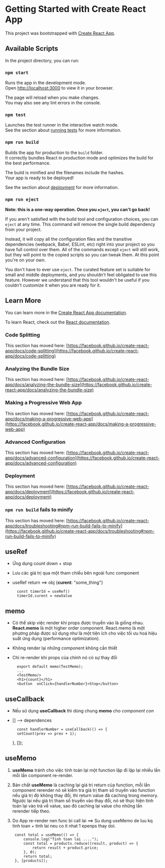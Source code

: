 # Getting Started with Create React App

This project was bootstrapped with [Create React App](https://github.com/facebook/create-react-app).

## Available Scripts

In the project directory, you can run:

### `npm start`

Runs the app in the development mode.\
Open [http://localhost:3000](http://localhost:3000) to view it in your browser.

The page will reload when you make changes.\
You may also see any lint errors in the console.

### `npm test`

Launches the test runner in the interactive watch mode.\
See the section about [running tests](https://facebook.github.io/create-react-app/docs/running-tests) for more information.

### `npm run build`

Builds the app for production to the `build` folder.\
It correctly bundles React in production mode and optimizes the build for the best performance.

The build is minified and the filenames include the hashes.\
Your app is ready to be deployed!

See the section about [deployment](https://facebook.github.io/create-react-app/docs/deployment) for more information.

### `npm run eject`


**Note: this is a one-way operation. Once you `eject`, you can't go back!**

If you aren't satisfied with the build tool and configuration choices, you can `eject` at any time. This command will remove the single build dependency from your project.

Instead, it will copy all the configuration files and the transitive dependencies (webpack, Babel, ESLint, etc) right into your project so you have full control over them. All of the commands except `eject` will still work, but they will point to the copied scripts so you can tweak them. At this point you're on your own.

You don't have to ever use `eject`. The curated feature set is suitable for small and middle deployments, and you shouldn't feel obligated to use this feature. However we understand that this tool wouldn't be useful if you couldn't customize it when you are ready for it.

## Learn More

You can learn more in the [Create React App documentation](https://facebook.github.io/create-react-app/docs/getting-started).

To learn React, check out the [React documentation](https://reactjs.org/).

### Code Splitting

This section has moved here: [https://facebook.github.io/create-react-app/docs/code-splitting](https://facebook.github.io/create-react-app/docs/code-splitting)

### Analyzing the Bundle Size

This section has moved here: [https://facebook.github.io/create-react-app/docs/analyzing-the-bundle-size](https://facebook.github.io/create-react-app/docs/analyzing-the-bundle-size)

### Making a Progressive Web App

This section has moved here: [https://facebook.github.io/create-react-app/docs/making-a-progressive-web-app](https://facebook.github.io/create-react-app/docs/making-a-progressive-web-app)

### Advanced Configuration

This section has moved here: [https://facebook.github.io/create-react-app/docs/advanced-configuration](https://facebook.github.io/create-react-app/docs/advanced-configuration)

### Deployment

This section has moved here: [https://facebook.github.io/create-react-app/docs/deployment](https://facebook.github.io/create-react-app/docs/deployment)

### `npm run build` fails to minify

This section has moved here: [https://facebook.github.io/create-react-app/docs/troubleshooting#npm-run-build-fails-to-minify](https://facebook.github.io/create-react-app/docs/troubleshooting#npm-run-build-fails-to-minify)


## useRef

- Ứng dụng count down + stop
- Lưu các giá trị qua một tham chiếu bên ngoài func component
- useRef return ==> obj {**curent**: "some_thing"}
    
        const timerId = useRef()
        timerId.curent = newValue

## memo
- Có thể skip việc render khi props được truyền vào là giống nhau. **React.memo** là một higher order component. React.memo là một phương pháp được sử dụng như là một tiện ích cho việc tối ưu hoá hiệu suất ứng dụng (performance optimization).

- Không render lại những component không cần thiết
- Chỉ re-render khi props của chính nó có sự thay đổi

        export default memo(TestMemo);
        ...
        <TestMemo/>
        <h1>{count}</h1>
        <button  onClick={handlerNumber}>Stop</button>

## useCallback

- Nếu sử dụng **useCallback** thì dùng chung **memo** cho *component con*
- [] --> dependences

        const handlerNumber = useCallback(() => {
		setCount(prev => prev + 1);
	}, []);

## useMemo

1. **useMemo** tránh cho việc tính toán lại một function lặp đi lặp lại nhiều lần mỗi lần component re-render. 
2. Bản chất **useMemo** là caching lại giá trị return của function, mỗi lần component rerender nó sẽ kiểm tra giá trị tham số truyền vào function nếu giá trị đó không thay đổi, thì return value đã caching trong memory. Ngược lại nếu giá trị tham số truyền vào thay đổi, nó sẽ thực hiện tính toán lại vào trả về value, sao đó caching lại value cho những lần rerender tiếp theo.
3. Do App re-render nen func bi call lai  ==> Su dung useMemo de luu kq tinh toan + tinh lai neu co it nhat 1 epenps thay doi.

        const total = useMemo(() => {
            console.log("Tinh toan lai ....");
            const total = products.reduce((result, product) => {
                return result + product.price;
            }, 0);
            return total;
        }, [products]);

## 

